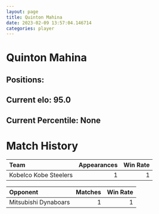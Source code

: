 ```yaml
---  
layout: page  
title: Quinton Mahina  
date: 2023-02-09 13:57:04.146714  
categories: player  
---
```

# Quinton Mahina

## Positions: 

## Current elo: 95.0

## Current Percentile: None

# Match History


| Team                  |   Appearances |   Win Rate |
|:----------------------|--------------:|-----------:|
| Kobelco Kobe Steelers |             1 |          1 |

| Opponent             |   Matches |   Win Rate |
|:---------------------|----------:|-----------:|
| Mitsubishi Dynaboars |         1 |          1 |